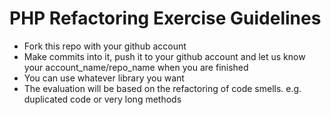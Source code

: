 PHP Refactoring Exercise Guidelines
===================================

* Fork this repo with your github account
* Make commits into it, push it to your github account and let us know your account_name/repo_name when you are finished
* You can use whatever library you want
* The evaluation will be based on the refactoring of code smells. e.g. duplicated code or very long methods
